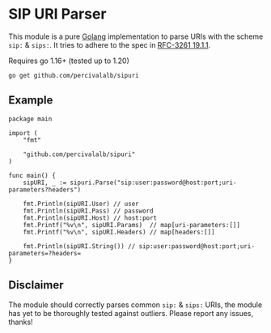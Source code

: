 # SIP URI Parser

This module is a pure [Golang](https://go.dev/) implementation to parse URIs with the scheme `sip:` & `sips:`. It tries to adhere to the spec in [RFC-3261 19.1.1](https://www.rfc-editor.org/rfc/rfc3261#section-19.1.1).

Requires go 1.16+ (tested up to 1.20)

```console
go get github.com/percivalalb/sipuri
```

## Example

```golang
package main

import (
    "fmt"

    "github.com/percivalalb/sipuri"
)

func main() {
    sipURI, _ := sipuri.Parse("sip:user:password@host:port;uri-parameters?headers")

    fmt.Println(sipURI.User) // user
    fmt.Println(sipURI.Pass) // password
    fmt.Println(sipURI.Host) // host:port
	fmt.Printf("%v\n", sipURI.Params)  // map[uri-parameters:[]]
	fmt.Printf("%v\n", sipURI.Headers) // map[headers:[]]

    fmt.Println(sipURI.String()) // sip:user:password@host:port;uri-parameters=?headers=
}
```

## Disclaimer

The module should correctly parses common `sip:` & `sips:` URIs, the module has yet to be thoroughly tested against outliers. Please report any issues, thanks!